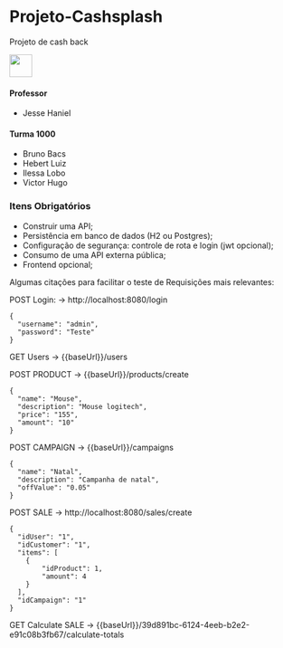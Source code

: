 # Projeto-Cashsplash
Projeto de cash back

<img src="https://cdn.jsdelivr.net/gh/devicons/devicon/icons/java/java-original.svg" width="40" height="40"/>

<h4>Professor</h4>
<ul>
  <li>Jesse Haniel</li>
</ul>

<h4>Turma 1000</h4>
<ul>
<li>Bruno Bacs</li>
<li>Hebert Luiz</li>
<li>Ilessa Lobo</li>
<li>Victor Hugo</li>
</ul>

### Itens Obrigatórios
<ul>
  <li>Construir uma API;</li>
  <li>Persistência em banco de dados (H2 ou Postgres);</li>
  <li>Configuração de segurança: controle de rota e login (jwt opcional);</li>
  <li>Consumo de uma API externa pública;</li>
  <li>Frontend opcional;</li>
</ul>

Algumas citações para facilitar o teste de Requisições mais relevantes:

POST Login:  -> http://localhost:8080/login
```
{
  "username": "admin",
  "password": "Teste"
}
```
GET Users -> {{baseUrl}}/users

POST PRODUCT -> {{baseUrl}}/products/create
```
{
  "name": "Mouse",
  "description": "Mouse logitech",
  "price": "155",
  "amount": "10"
}
```
POST CAMPAIGN -> {{baseUrl}}/campaigns
```
{
  "name": "Natal",
  "description": "Campanha de natal",
  "offValue": "0.05"
}
```

POST SALE -> http://localhost:8080/sales/create
```
{
  "idUser": "1",
  "idCustomer": "1",
  "items": [
    {
        "idProduct": 1,
        "amount": 4
    }
  ],
  "idCampaign": "1"
}
```
GET Calculate SALE -> {{baseUrl}}/39d891bc-6124-4eeb-b2e2-e91c08b3fb67/calculate-totals


